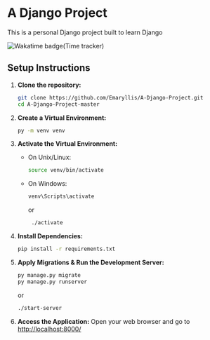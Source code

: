 # A Django Project

This is a personal Django project built to learn Django

![Wakatime badge(Time tracker)](https://wakatime.com/badge/user/a834cc3a-cc0a-4aa3-83a4-a825e4e9c3bf/project/018bf9fa-01fa-443d-b4c4-11947b759d23.svg)

## Setup Instructions

1. **Clone the repository:**
    ```bash
    git clone https://github.com/Emaryllis/A-Django-Project.git
    cd A-Django-Project-master
    ```

2. **Create a Virtual Environment:**
    ```bash
    py -m venv venv
    ```

3. **Activate the Virtual Environment:**
    - On Unix/Linux:
        ```bash
        source venv/bin/activate
        ```
    - On Windows:
        ```bash
        venv\Scripts\activate
        ```
      or
      ```bash
       ./activate
      ```

4. **Install Dependencies:**
    ```bash
    pip install -r requirements.txt
    ```

5. **Apply Migrations & Run the Development Server:**
    ```bash
    py manage.py migrate
    py manage.py runserver
    ```
   or
   ```bash
   ./start-server
   ```

6. **Access the Application:**
   Open your web browser and go to [http://localhost:8000/](http://localhost:8000/)

